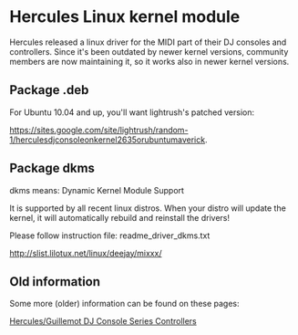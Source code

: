 # Hercules Linux kernel module

Hercules released a linux driver for the MIDI part of their DJ consoles
and controllers. Since it's been outdated by newer kernel versions,
community members are now maintaining it, so it works also in newer
kernel versions.

## Package .deb

For Ubuntu 10.04 and up, you'll want lightrush's patched version:

<https://sites.google.com/site/lightrush/random-1/herculesdjconsoleonkernel2635orubuntumaverick>.

## Package dkms

dkms means: Dynamic Kernel Module Support

It is supported by all recent linux distros. When your distro will
update the kernel, it will automatically rebuild and reinstall the
drivers\!

Please follow instruction file: readme\_driver\_dkms.txt

<http://slist.lilotux.net/linux/deejay/mixxx/>

## Old information

Some more (older) information can be found on these pages:

[Hercules/Guillemot DJ Console Series Controllers](hercules)

[](hercules_pc_dj_console)
